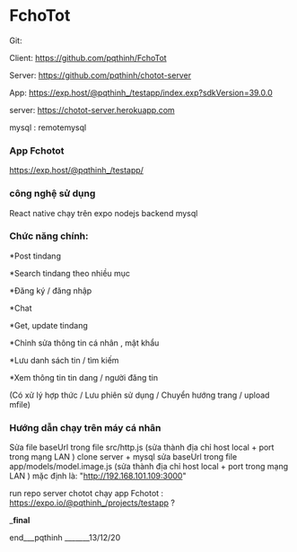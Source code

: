 # FchoTot
Git:

Client: https://github.com/pqthinh/FchoTot

Server: https://github.com/pqthinh/chotot-server

App:
https://exp.host/@pqthinh_/testapp/index.exp?sdkVersion=39.0.0

server: https://chotot-server.herokuapp.com

mysql : remotemysql

### App Fchotot
https://exp.host/@pqthinh_/testapp/
### công nghệ sử dụng

React native chạy trên expo
nodejs backend
mysql

### Chức năng chính:

*Post tindang

*Search tindang theo nhiều mục

*Đăng ký / đăng nhập

*Chat

*Get, update tindang

*Chỉnh sửa thông tin cá nhân , mật khẩu

*Lưu danh sách tin / tìm kiếm 

*Xem thông tin tin dang / người đăng tin

(Có xử lý hợp thức / Lưu phiên sử dụng / Chuyển hướng trang / upload mfile)


### Hướng dẫn chạy trên máy cá nhân

Sửa file baseUrl trong file src/http.js (sửa thành địa chỉ host local + port trong mạng LAN )
clone server + mysql 
sửa baseUrl trong file app/models/model.image.js (sửa thành địa chỉ host local + port trong mạng LAN ) 
mặc định là: "http://192.168.101.109:3000"

run repo server chotot 
chạy app Fchotot : https://expo.io/@pqthinh_/projects/testapp  ? 


___final__

end___pqthinh _______13/12/20

